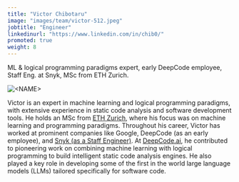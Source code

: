 ```yaml
---
title: "Victor Chibotaru"
image: "images/team/victor-512.jpeg"
jobtitle: "Engineer"
linkedinurl: "https://www.linkedin.com/in/chib0/"
promoted: true
weight: 8
---
```


ML & logical programming paradigms expert, early DeepCode employee, Staff Eng. at Snyk, MSc from ETH Zurich.

<img src="/images/team/victor-512.jpeg" alt="<NAME>" class="img-fluid rounded-circle" style="max-width: 200px;">

Victor is an expert in machine learning and logical programming paradigms, with extensive experience in static code analysis and software development tools. He holds an MSc from <a href="https://ethz.ch/">ETH Zurich</a>, where his focus was on machine learning and programming paradigms.
Throughout his career, Victor has worked at prominent companies like Google, DeepCode (as an early employee), and <a href="https://snyk.io/">Snyk (as a Staff Engineer)</a>. At <a href="https://www.linkedin.com/company/deepcodeai/">DeepCode.ai</a>, he contributed to pioneering work on combining machine learning with logical programming to build intelligent static code analysis engines. He also played a key role in developing some of the first in the world large language models (LLMs) tailored specifically for software code.
